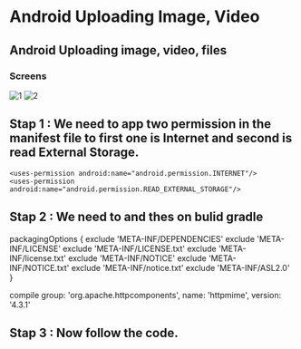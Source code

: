 # Android Uploading Image, Video
## Android Uploading image, video, files

### Screens
![1](https://user-images.githubusercontent.com/10918083/33470909-cb756658-d690-11e7-8a56-a0471befc6e8.png) ![2](https://user-images.githubusercontent.com/10918083/33470917-da136f5c-d690-11e7-9d88-eea9e33be1d6.png)

## Stap 1 : We need to app two permission in the manifest file to first one is Internet and second is read External Storage.

    <uses-permission android:name="android.permission.INTERNET"/>
    <uses-permission android:name="android.permission.READ_EXTERNAL_STORAGE"/> 
    
## Stap 2 : We need to and thes on bulid gradle

  packagingOptions {
        exclude 'META-INF/DEPENDENCIES'
        exclude 'META-INF/LICENSE'
        exclude 'META-INF/LICENSE.txt'
        exclude 'META-INF/license.txt'
        exclude 'META-INF/NOTICE'
        exclude 'META-INF/NOTICE.txt'
        exclude 'META-INF/notice.txt'
        exclude 'META-INF/ASL2.0'
    }
    
  compile group: 'org.apache.httpcomponents', name: 'httpmime', version: '4.3.1'

## Stap 3 : Now follow the code.
